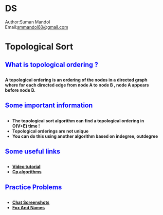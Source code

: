 # DS

Author:Suman Mandol
<br>
Email:smmandol60@gmail.com

# Topological Sort

<h2 style="color:blue;"> What is topological ordering ?<h2>
<p style="font-size:14px;">A topological ordering is an ordering of the nodes in a directed graph where for each directed edge from node A to node B , node A appears before node B.</p> 
<h2 style="color:blue;"> Some important information<h2>
<ul style="font-size:14px;">
<li>The topological sort algorithm can find a topological ordering in O(V+E) time !</li>
<li> Topological orderings are not unique </li>
<li> You can do this using another algorithm based on indegree, outdegree </li>
</ul>
<h2 style="color:blue;"> Some useful links<h2>
<ul style="font-size:14px;">
<li> <a href="https://www.youtube.com/watch?v=eL-KzMXSXXI">Video tutorial</a>
<li> <a href="https://cp-algorithms.com/graph/topological-sort.html">Cp algorithms</a>
</li>
</ul>
<h2 style="color:blue;"> Practice Problems<h2>
<ul style="font-size:14px;">
<li> <a href="https://codeforces.com/problemset/problem/1931/F">Chat Screenshots</a>
<li> <a href="https://codeforces.com/problemset/problem/510/C">Fox And Names</a>
</ul>
